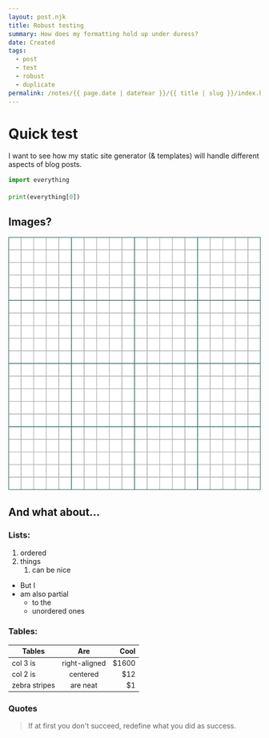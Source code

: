 ```yaml
---
layout: post.njk
title: Robust testing
summary: How does my formatting hold up under duress?
date: Created
tags:
  - post
  - test
  - robust
  - duplicate
permalink: /notes/{{ page.date | dateYear }}/{{ title | slug }}/index.html
---
```


# Quick test

I want to see how my static site generator (& templates) will handle
different aspects of blog posts.

```py
import everything

print(everything[0])
```

## Images?

![](/img/graph-paper.svg)

## And what about...


### Lists:

1. ordered
1. things
    1. can be nice

* But I
* am also partial
    * to the
    * unordered ones

### Tables:

| Tables        | Are           | Cool  |
| ------------- |:-------------:| -----:|
| col 3 is      | right-aligned | $1600 |
| col 2 is      | centered      |   $12 |
| zebra stripes | are neat      |    $1 |

### Quotes

> If at first you don't succeed, redefine what you did as success.
